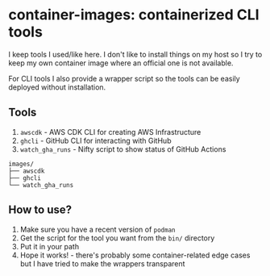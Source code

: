 # container-images: containerized CLI tools

I keep tools I used/like here. I don't like to install things on my host
so I try to keep my own container image where an official one is not available.


For CLI tools I also provide a wrapper script so the tools can be easily deployed without
installation.

## Tools

1. `awscdk` - AWS CDK CLI for creating AWS Infrastructure
1. `ghcli` - GitHub CLI for interacting with GitHub
1. `watch_gha_runs` - Nifty script to show status of GitHub Actions

```
images/
├── awscdk
├── ghcli
└── watch_gha_runs
```

## How to use?

1. Make sure you have a recent version of `podman`
1. Get the script for the tool you want from the `bin/` directory
2. Put it in your path
3. Hope it works! - there's probably some container-related edge cases but I have tried to make the wrappers transparent
